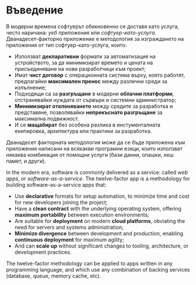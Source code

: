 Въведение
============

В модерни времена софтуерът обикновенно се доставя като услуга, често наричана: *уеб приложения* или *софтуер-като-услуга*. Дванадесет-факторно приложение е методология за изграждането на приложения от тип софтуер-като-услуга, които:

* Използват **декларативни** формати за автоматизация на устройството, за да минимизират времето и цената на присъединяване на нови разработчици към проект;
* Имат **чист договор** с операционната система върху, която работят, предлагайки **максимален пренос** между различни среди за изпълнение;
* Подходящи са за **разгръщане** в модерни **облачни платформи**, отстранявайки нуждата от сървъри и системни администратор;
* **Минимизират отклоняването** между средите за разработка и представяне, позволявайки **непрекъснато разгръщане** за максимална подвижност.
* И се **мащабират** без особена разлика в инстументалната екипировка, архитектура или практики за разработка.

Дванадесет факторната методология може да се бъде приложена към приложения написани на всякакви програмни езици, които използват някаква комбинация от помощни услуги (бази данни, опашки, кеш памет, и други).



In the modern era, software is commonly delivered as a service: called *web apps*, or *software-as-a-service*.  The twelve-factor app is a methodology for building software-as-a-service apps that:

* Use **declarative** formats for setup automation, to minimize time and cost for new developers joining the project;
* Have a **clean contract** with the underlying operating system, offering **maximum portability** between execution environments;
* Are suitable for **deployment** on modern **cloud platforms**, obviating the need for servers and systems administration;
* **Minimize divergence** between development and production, enabling **continuous deployment** for maximum agility;
* And can **scale up** without significant changes to tooling, architecture, or development practices.

The twelve-factor methodology can be applied to apps written in any programming language, and which use any combination of backing services (database, queue, memory cache, etc).
